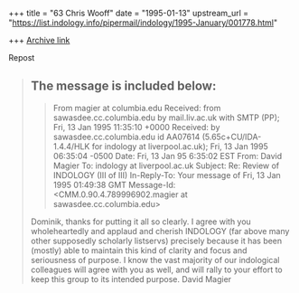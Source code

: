 +++
title = "63 Chris Wooff"
date = "1995-01-13"
upstream_url = "https://list.indology.info/pipermail/indology/1995-January/001778.html"

+++
[Archive link](https://list.indology.info/pipermail/indology/1995-January/001778.html)

Repost

> The message is included below:
> -----------------------------------------------------------------------------
> >From magier at columbia.edu
> Received: from sawasdee.cc.columbia.edu by mail.liv.ac.uk with SMTP (PP);
>           Fri, 13 Jan 1995 11:35:10 +0000
> Received: by sawasdee.cc.columbia.edu id AA07614  (5.65c+CU/IDA-1.4.4/HLK 
>           for indology at liverpool.ac.uk); Fri, 13 Jan 1995 06:35:04 -0500
> Date: Fri, 13 Jan 95 6:35:02 EST
> From: David Magier <magier at columbia.edu>
> To: indology at liverpool.ac.uk
> Subject: Re: Review of INDOLOGY (III of III)
> In-Reply-To: Your message of Fri, 13 Jan 1995 01:49:38 GMT
> Message-Id: <CMM.0.90.4.789996902.magier at sawasdee.cc.columbia.edu>
> 
> Dominik,
> thanks for putting it all so clearly. I agree with you wholeheartedly
> and applaud and cherish INDOLOGY (far above many other supposedly
> scholarly listservs) precisely because it has been (mostly) able to
> maintain this kind of clarity and focus and seriousness of purpose. I
> know the vast majority of our indological colleagues will agree with
> you as well, and will rally to your effort to keep this group to its
> intended purpose.       David Magier
>  
> 






